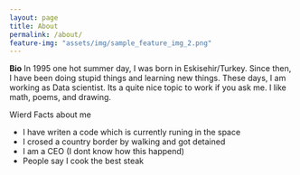 ```yaml
---
layout: page
title: About
permalink: /about/
feature-img: "assets/img/sample_feature_img_2.png"
---
```



**Bio** In 1995 one hot summer day, I was born in Eskisehir/Turkey. Since then, I have been doing stupid things and learning new things. These days, I am working as Data scientist. Its a quite nice topic to work if you ask me. I like math, poems, and drawing. 

Wierd Facts about me 
* I have writen a code which is currently runing in the space
* I crosed a country border by walking and got detained 
* I am a CEO (I dont know how this happend)
* People say I cook the best steak 
